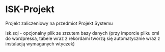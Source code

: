 # ISK-Projekt
Projekt zaliczeniowy na przedmiot Projekt Systemu

isk.sql - opcjonalny plik ze zrzutem bazy danych (przy imporcie pliku xml do wordpressa, tabele wraz z rekordami tworzą się automatycznie wraz z instalacją wymaganych wtyczek)
